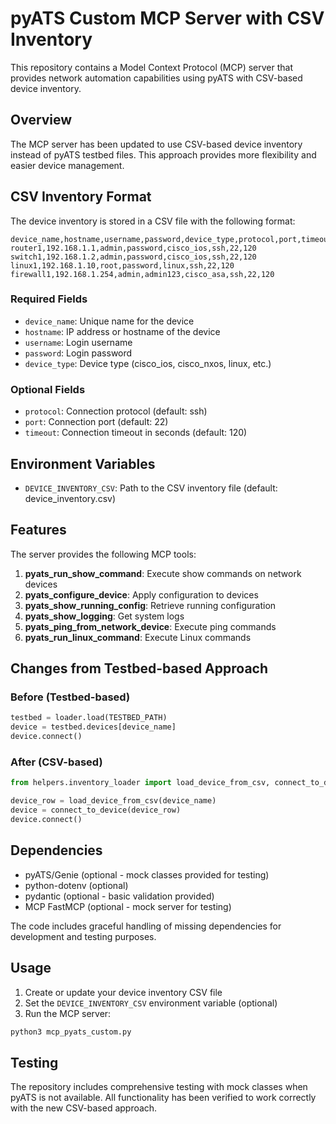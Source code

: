 # pyATS Custom MCP Server with CSV Inventory

This repository contains a Model Context Protocol (MCP) server that provides network automation capabilities using pyATS with CSV-based device inventory.

## Overview

The MCP server has been updated to use CSV-based device inventory instead of pyATS testbed files. This approach provides more flexibility and easier device management.

## CSV Inventory Format

The device inventory is stored in a CSV file with the following format:

```csv
device_name,hostname,username,password,device_type,protocol,port,timeout
router1,192.168.1.1,admin,password,cisco_ios,ssh,22,120
switch1,192.168.1.2,admin,password,cisco_ios,ssh,22,120
linux1,192.168.1.10,root,password,linux,ssh,22,120
firewall1,192.168.1.254,admin,admin123,cisco_asa,ssh,22,120
```

### Required Fields
- `device_name`: Unique name for the device
- `hostname`: IP address or hostname of the device
- `username`: Login username
- `password`: Login password
- `device_type`: Device type (cisco_ios, cisco_nxos, linux, etc.)

### Optional Fields
- `protocol`: Connection protocol (default: ssh)
- `port`: Connection port (default: 22)
- `timeout`: Connection timeout in seconds (default: 120)

## Environment Variables

- `DEVICE_INVENTORY_CSV`: Path to the CSV inventory file (default: device_inventory.csv)

## Features

The server provides the following MCP tools:

1. **pyats_run_show_command**: Execute show commands on network devices
2. **pyats_configure_device**: Apply configuration to devices
3. **pyats_show_running_config**: Retrieve running configuration
4. **pyats_show_logging**: Get system logs
5. **pyats_ping_from_network_device**: Execute ping commands
6. **pyats_run_linux_command**: Execute Linux commands

## Changes from Testbed-based Approach

### Before (Testbed-based)
```python
testbed = loader.load(TESTBED_PATH)
device = testbed.devices[device_name]
device.connect()
```

### After (CSV-based)
```python
from helpers.inventory_loader import load_device_from_csv, connect_to_device

device_row = load_device_from_csv(device_name)
device = connect_to_device(device_row)
device.connect()
```

## Dependencies

- pyATS/Genie (optional - mock classes provided for testing)
- python-dotenv (optional)
- pydantic (optional - basic validation provided)
- MCP FastMCP (optional - mock server for testing)

The code includes graceful handling of missing dependencies for development and testing purposes.

## Usage

1. Create or update your device inventory CSV file
2. Set the `DEVICE_INVENTORY_CSV` environment variable (optional)
3. Run the MCP server:

```bash
python3 mcp_pyats_custom.py
```

## Testing

The repository includes comprehensive testing with mock classes when pyATS is not available. All functionality has been verified to work correctly with the new CSV-based approach.